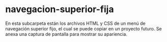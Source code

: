 # navegacion-superior-fija

En esta subcarpeta están los archivos HTML y CSS de un menú de navegación superior fijo, el cual se puede copiar en un proyecto futuro. Se anexa una captura de pantalla para mostrar su apariencia.